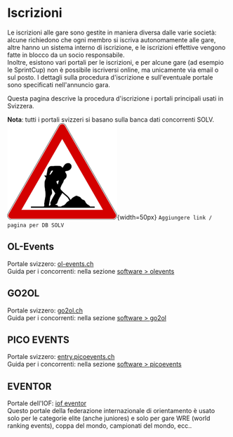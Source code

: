 # Iscrizioni

Le iscrizioni alle gare sono gestite in maniera diversa dalle varie società: alcune richiedono che ogni membro si iscriva autonomamente alle gare, altre hanno un sistema interno di iscrizione, e le iscrizioni effettive vengono fatte in blocco da un socio responsabile.  
Inoltre, esistono vari portali per le iscrizioni, e per alcune gare (ad esempio le SprintCup) non è possibile iscriversi online, ma unicamente via email o sul posto. I dettagli sulla procedura d'iscrizione e sull'eventuale portale sono specificati nell'annuncio gara.  
  
Questa pagina descrive la procedura d'iscrizione i portali principali usati in Svizzera.

**Nota**: tutti i portali svizzeri si basano sulla banca dati concorrenti SOLV.   
![Lavori in corso](../../img/lavori_in_corso.png){width=50px} `Aggiungere link / pagina per DB SOLV`
  


## OL-Events

Portale svizzero: [ol-events.ch](https://portal.ol-events.ch/it)  
Guida per i concorrenti: nella sezione [software > olevents](../../../software/olevents/concorrenti)

## GO2OL

Portale svizzero: [go2ol.ch](https://go2ol.ch/)  
Guida per i concorrenti: nella sezione [software > go2ol](../../../software/go2ol/concorrenti)

## PICO EVENTS

Portale svizzero: [entry.picoevents.ch](https://entry.picoevents.ch/index_it.php)  
Guida per i concorrenti: nella sezione [software > picoevents](../../../software/picoevents/concorrenti)

## EVENTOR

Portale dell'IOF: [iof eventor](https://eventor.orienteering.org/Events)  
Questo portale della federazione internazionale di orientamento è usato solo per le categorie elite (anche juniores) e solo per gare WRE (world ranking events), coppa del mondo, campionati del mondo, ecc..




